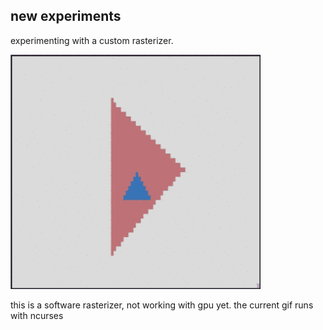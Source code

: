 <h2>new experiments</h2>
<p>experimenting with a custom rasterizer.</p>

<img src="/images/software_rasteriser_ncurses.gif" style="width:400px" alt="Software rasterizer with ncurses screenshot"/>

<p>this is a software rasterizer, not working with gpu yet. the current gif runs with ncurses</p>
